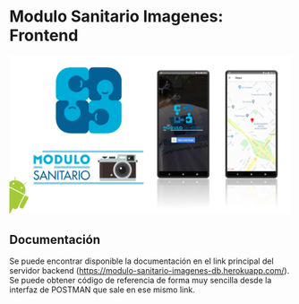 # Modulo Sanitario Imagenes: Frontend

<p align="center"><img  src="./assets/fotoGithub.png.png"/></p>

## Documentación
Se puede encontrar disponible la documentación en el link principal del servidor backend (https://modulo-sanitario-imagenes-db.herokuapp.com/). Se puede obtener código de referencia de forma muy sencilla desde la interfaz de POSTMAN que sale en ese mismo link.
